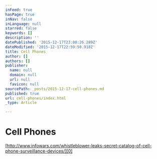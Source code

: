 ```yaml
---
inFeed: true
hasPage: true
inNav: false
inLanguage: null
starred: false
keywords: []
description: ''
datePublished: '2015-12-17T23:00:26.289Z'
dateModified: '2015-12-17T22:59:50.918Z'
title: Cell Phones
author: []
authors: []
publisher:
  name: null
  domain: null
  url: null
  favicon: null
sourcePath: _posts/2015-12-17-cell-phones.md
published: true
url: cell-phones/index.html
_type: Article

---
```

# **Cell Phones**

[http://www.infowars.com/whistleblower-leaks-secret-catalog-of-cell-phone-surveillance-devices/][0]

[0]: http://www.infowars.com/whistleblower-leaks-secret-catalog-of-cell-phone-surveillance-devices/
